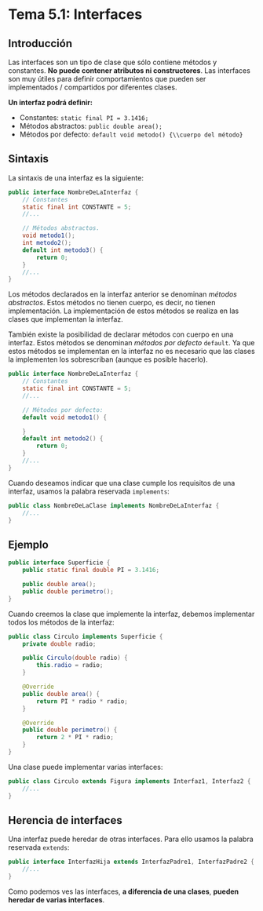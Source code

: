 # Tema 5.1: Interfaces

## Introducción

Las interfaces son un tipo de clase que sólo contiene métodos y constantes. **No puede contener atributos ni constructores**. Las interfaces son muy útiles para definir comportamientos que pueden ser implementados / compartidos por diferentes clases.

**Un interfaz podrá definir:**

* Constantes: `static final PI = 3.1416;`
* Métodos abstractos: `public double area();`
* Métodos por defecto: `default void metodo() {\\cuerpo del método}`

## Sintaxis

La sintaxis de una interfaz es la siguiente:

```java
public interface NombreDeLaInterfaz {
    // Constantes
    static final int CONSTANTE = 5;
    //...

    // Métodos abstractos.
    void metodo1();
    int metodo2();
    default int metodo3() {
        return 0;
    }
    //...
}
```

Los métodos declarados en la interfaz anterior se denominan *métodos abstractos*. Estos métodos no tienen cuerpo, es decir, no tienen implementación. La implementación de estos métodos se realiza en las clases que implementan la interfaz.

También existe la posibilidad de declarar métodos con cuerpo en una interfaz. Estos métodos se denominan *métodos por defecto* `default`. Ya que estos métodos se implementan en la interfaz no es necesario que las clases la implementen los sobrescriban (aunque es posible hacerlo).

```java
public interface NombreDeLaInterfaz {
    // Constantes
    static final int CONSTANTE = 5;
    //...

    // Métodos por defecto:
    default void metodo1() {

    }
    default int metodo2() {
        return 0;
    }
    //...
}
```

Cuando deseamos indicar que una clase cumple los requisitos de una interfaz, usamos la palabra reservada `implements`:

```java
public class NombreDeLaClase implements NombreDeLaInterfaz {
    //...
}
```

## Ejemplo

```java
public interface Superficie {
    public static final double PI = 3.1416;

    public double area();
    public double perimetro();
}
```

Cuando creemos la clase que implemente la interfaz, debemos implementar todos los métodos de la interfaz:

```java
public class Circulo implements Superficie {
    private double radio;

    public Circulo(double radio) {
        this.radio = radio;
    }

    @Override
    public double area() {
        return PI * radio * radio;
    }

    @Override
    public double perimetro() {
        return 2 * PI * radio;
    }
}
```

Una clase puede implementar varias interfaces:

```java
public class Circulo extends Figura implements Interfaz1, Interfaz2 {
    //...
}
```

## Herencia de interfaces

Una interfaz puede heredar de otras interfaces. Para ello usamos la palabra reservada `extends`:

```java
public interface InterfazHija extends InterfazPadre1, InterfazPadre2 {
    //...
}
```

Como podemos ves las interfaces, **a diferencia de una clases**, **pueden heredar de varias interfaces**.
